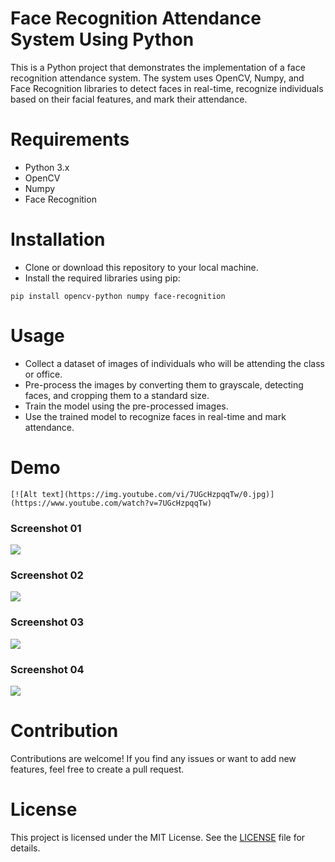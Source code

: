 # Face Recognition Attendance System Using Python
This is a Python project that demonstrates the implementation of a face recognition attendance system. The system uses OpenCV, Numpy, and Face Recognition libraries to detect faces in real-time, recognize individuals based on their facial features, and mark their attendance.

# Requirements
- Python 3.x
- OpenCV
- Numpy
- Face Recognition


# Installation
- Clone or download this repository to your local machine.
- Install the required libraries using pip:

```pip install opencv-python numpy face-recognition```
# Usage
- Collect a dataset of images of individuals who will be attending the class or office.
- Pre-process the images by converting them to grayscale, detecting faces, and cropping them to a standard size.
- Train the model using the pre-processed images.
- Use the trained model to recognize faces in real-time and mark attendance.
# Demo 
    [![Alt text](https://img.youtube.com/vi/7UGcHzpqqTw/0.jpg)](https://www.youtube.com/watch?v=7UGcHzpqqTw)
###  Screenshot 01
<img src="./Assets/Screenshot_2.png">

### Screenshot 02
<img src="./Assets/Screenshot_3.png">

### Screenshot 03
<img src="./Assets/Screenshot_4.png">


### Screenshot 04
<img src="./Assets/Screenshot_5.png">


# Contribution
Contributions are welcome! If you find any issues or want to add new features, feel free to create a pull request.

# License
This project is licensed under the MIT License. See the [LICENSE](LICENSE.md) file for details.
